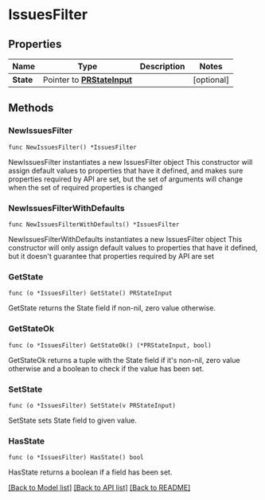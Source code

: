 # IssuesFilter

## Properties

Name | Type | Description | Notes
------------ | ------------- | ------------- | -------------
**State** | Pointer to [**PRStateInput**](PRStateInput.md) |  | [optional] 

## Methods

### NewIssuesFilter

`func NewIssuesFilter() *IssuesFilter`

NewIssuesFilter instantiates a new IssuesFilter object
This constructor will assign default values to properties that have it defined,
and makes sure properties required by API are set, but the set of arguments
will change when the set of required properties is changed

### NewIssuesFilterWithDefaults

`func NewIssuesFilterWithDefaults() *IssuesFilter`

NewIssuesFilterWithDefaults instantiates a new IssuesFilter object
This constructor will only assign default values to properties that have it defined,
but it doesn't guarantee that properties required by API are set

### GetState

`func (o *IssuesFilter) GetState() PRStateInput`

GetState returns the State field if non-nil, zero value otherwise.

### GetStateOk

`func (o *IssuesFilter) GetStateOk() (*PRStateInput, bool)`

GetStateOk returns a tuple with the State field if it's non-nil, zero value otherwise
and a boolean to check if the value has been set.

### SetState

`func (o *IssuesFilter) SetState(v PRStateInput)`

SetState sets State field to given value.

### HasState

`func (o *IssuesFilter) HasState() bool`

HasState returns a boolean if a field has been set.


[[Back to Model list]](../README.md#documentation-for-models) [[Back to API list]](../README.md#documentation-for-api-endpoints) [[Back to README]](../README.md)


